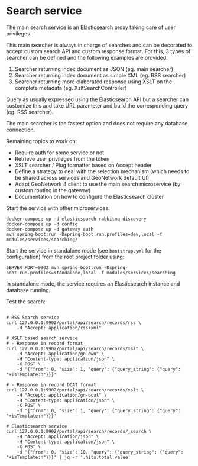 # Search service

The main search service is an Elasticsearch proxy taking care of user privileges.

This main searcher is always in charge of searches and can be decorated to accept custom search API and custom response format. For this, 3 types of searcher can be defined and the following examples are provided:

1. Searcher returning index document as JSON (eg. main searcher)
1. Searcher returning index document as simple XML (eg. RSS searcher)
1. Searcher returning more elaborated response using XSLT on the complete metadata (eg. XsltSearchController)

Query as usually expressed using the Elasticsearch API but a searcher can customize this and take URL parameter and build the corresponding query (eg. RSS searcher).

The main searcher is the fastest option and does not require any database connection.


Remaining topics to work on:
* Require auth for some service or not 
* Retrieve user privileges from the token
* XSLT searcher / Plug formatter based on Accept header
* Define a strategy to deal with the selection mechanism (which needs to be shared across services and GeoNetwork default UI) 
* Adapt GeoNetwork 4 client to use the main search microservice (by custom routing in the gateway)
* Documentation on how to configure the Elasticsearch cluster 


Start the service with other microservices:
```shell script
docker-compose up -d elasticsearch rabbitmq discovery 
docker-compose up -d config
docker-compose up -d gateway auth
mvn spring-boot:run -Dspring-boot.run.profiles=dev,local -f modules/services/searching/
```


Start the service in standalone mode (see `bootstrap.yml` for the configuration) from the root project folder using:
```
SERVER_PORT=9902 mvn spring-boot:run -Dspring-boot.run.profiles=standalone,local -f modules/services/searching
```
In standalone mode, the service requires an Elasticsearch instance and database running.



Test the search:
```shell script

# RSS Search service 
curl 127.0.0.1:9902/portal/api/search/records/rss \
    -H "Accept: application/rss+xml"

# XSLT based search service 
# - Response in record format
curl 127.0.0.1:9902/portal/api/search/records/xslt \
    -H "Accept: application/gn-own" \
    -H "Content-type: application/json" \
    -X POST \
    -d '{"from": 0, "size": 1, "query": {"query_string": {"query": "+isTemplate:n"}}}'

# - Response in record DCAT format
curl 127.0.0.1:9902/portal/api/search/records/xslt \
    -H "Accept: application/gn-dcat" \
    -H "Content-type: application/json" \
    -X POST \
    -d '{"from": 0, "size": 1, "query": {"query_string": {"query": "+isTemplate:n"}}}'

# Elasticsearch service
curl 127.0.0.1:9902/portal/api/search/records/_search \
    -H "Accept: application/json" \
    -H "Content-type: application/json" \
    -X POST \
    -d '{"from": 0, "size": 10, "query": {"query_string": {"query": "+isTemplate:n"}}}' | jq -r '.hits.total.value'
```